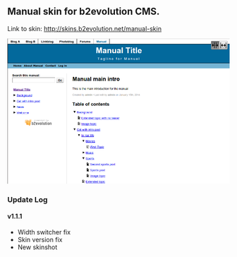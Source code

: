 ## Manual skin for b2evolution CMS.

Link to skin: http://skins.b2evolution.net/manual-skin

<img src="manual_skinshot.png"/>

### Update Log

#### v1.1.1

- Width switcher fix
- Skin version fix
- New skinshot